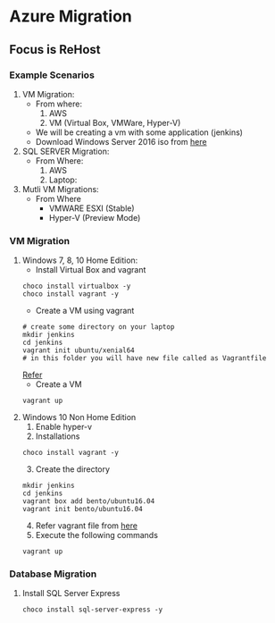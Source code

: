 # Azure Migration

## Focus is ReHost

### Example Scenarios
1. VM Migration: 
    * From where:
        1. AWS
        2. VM (Virtual Box, VMWare, Hyper-V)
    * We will be creating a vm with some application (jenkins)
    * Download Windows Server 2016 iso from [here](https://www.microsoft.com/en-in/evalcenter/evaluate-windows-server-2016)
2. SQL SERVER Migration:
    * From Where:
        1. AWS
        2. Laptop:
3. Mutli VM Migrations:
    * From Where
        * VMWARE ESXI (Stable)
        * Hyper-V (Preview Mode)

### VM Migration
1. Windows 7, 8, 10 Home Edition:
    * Install Virtual Box and vagrant
    ```
    choco install virtualbox -y
    choco install vagrant -y
    ```
    * Create a VM using vagrant
    ```
    # create some directory on your laptop
    mkdir jenkins
    cd jenkins
    vagrant init ubuntu/xenial64
    # in this folder you will have new file called as Vagrantfile
    ```
    [Refer](./VirtualBox/Vagrantfile)
    * Create a VM
    ```
    vagrant up
    ```
2. Windows 10 Non Home Edition
    1. Enable hyper-v
    2. Installations
    ```
    choco install vagrant -y
    ```
    3. Create the directory
    ```
    mkdir jenkins
    cd jenkins
    vagrant box add bento/ubuntu16.04
    vagrant init bento/ubuntu16.04
    ```
    4. Refer vagrant file from [here](./Hyperv/Vagrantfile)
    5. Execute the following commands
    ```
    vagrant up
    ```

### Database Migration
1. Install SQL Server Express
    ```
    choco install sql-server-express -y
    ```